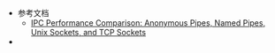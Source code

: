 - 参考文档
	- [IPC Performance Comparison: Anonymous Pipes, Named Pipes, Unix Sockets, and TCP Sockets](https://www.baeldung.com/linux/ipc-performance-comparison)
-
